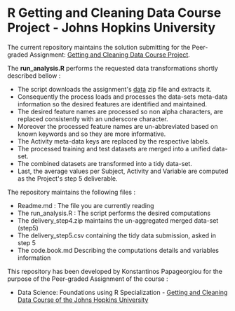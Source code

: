 
# R Getting and Cleaning Data Course Project - Johns Hopkins University

The current repository maintains the solution submitting for the Peer-graded Assignment: [Getting and Cleaning Data Course Project](https://www.coursera.org/learn/data-cleaning/peer/FIZtT/getting-and-cleaning-data-course-project).

The **run_analysis.R** performs the requested data transformations shortly described bellow :

- The script downloads the assignment's [data](https://d396qusza40orc.cloudfront.net/getdata%2Fprojectfiles%2FUCI%20HAR%20Dataset.zip) zip file and extracts it. 
- Consequently the process loads and processes the data-sets meta-data information so the desired features are identified and maintained.
- The desired feature names are processed so non alpha characters, are replaced consistently with an underscore character. 
- Moreover the processed feature names are un-abbreviated based on known keywords and so they are more informative.
- The Activity meta-data keys are replaced by the respective labels.
- The processed training and test datasets are merged into a unified data-set.
- The combined datasets are transformed into a tidy data-set.
- Last, the average values per Subject, Activity and Variable are computed as the Project's step 5 deliverable.

The repository maintains the following files :
- Readme.md : The file you are currently reading
- The run_analysis.R : The script performs the desired computations
- The delivery_step4.zip maintains the un-aggregated merged data-set (step5)
- The delivery_step5.csv containing the tidy data submission, asked in step 5
- The code.book.md Describing the computations details and variables information

This repository has been developed by Konstantinos Papageorgiou for the purpose of the Peer-graded Assignment of the course :
- Data Science: Foundations using R Specialization - [Getting and Cleaning Data Course of the Johns Hopkins University](https://www.coursera.org/learn/data-cleaning/home/welcome)
 
